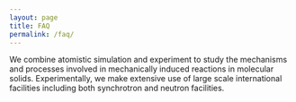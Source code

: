 ```yaml
---
layout: page
title: FAQ
permalink: /faq/
---
```


We combine atomistic simulation and experiment to study the mechanisms and processes involved in mechanically induced reactions in molecular solids. Experimentally, we make extensive use of large scale international facilities including both synchrotron and neutron facilities. 
